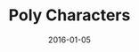 ---
title: Poly Characters
description: Vector low-polygon characters.
client: 
skills:
  - Graphic Design
date: 2016-01-05
finished: true
nft: true
layout: work
permalink: false
thumbnail: static/poly-characters.jpg
---